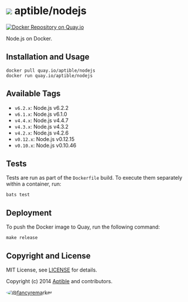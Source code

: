 # ![](https://gravatar.com/avatar/11d3bc4c3163e3d238d558d5c9d98efe?s=64) aptible/nodejs

[![Docker Repository on Quay.io](https://quay.io/repository/aptible/nodejs/status)](https://quay.io/repository/aptible/nodejs)

Node.js on Docker.

## Installation and Usage

    docker pull quay.io/aptible/nodejs
    docker run quay.io/aptible/nodejs

## Available Tags

* `v6.2.x`: Node.js v6.2.2
* `v6.1.x`: Node.js v6.1.0
* `v4.4.x`: Node.js v4.4.7
* `v4.3.x`: Node.js v4.3.2
* `v4.2.x`: Node.js v4.2.6
* `v0.12.x`: Node.js v0.12.15
* `v0.10.x`: Node.js v0.10.46

## Tests

Tests are run as part of the `Dockerfile` build. To execute them separately within a container, run:

    bats test

## Deployment

To push the Docker image to Quay, run the following command:

    make release

## Copyright and License

MIT License, see [LICENSE](LICENSE.md) for details.

Copyright (c) 2014 [Aptible](https://www.aptible.com) and contributors.

[<img src="https://s.gravatar.com/avatar/f7790b867ae619ae0496460aa28c5861?s=60" style="border-radius: 50%;" alt="@fancyremarker" />](https://github.com/fancyremarker)
